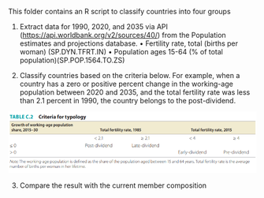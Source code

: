 This folder contains an R script to classify countries into four groups

1.	Extract data for 1990, 2020, and 2035 via API (https://api.worldbank.org/v2/sources/40/) from the Population estimates and projections database.
•	Fertility rate, total (births per woman) (SP.DYN.TFRT.IN)
•	Population ages 15-64 (% of total population)(SP.POP.1564.TO.ZS)

2.	Classify countries based on the criteria below. For example, when a country has a zero or positive percent change in the working-age population between 2020 and 2035, and the total fertility rate was less than 2.1 percent in 1990, the country belongs to the post-dividend.

![GMR_typology](https://github.com/worldbank/WDI-Production/blob/Develop/Projects/gmr_demography_typology/01_rawdata/GMR_typology.png?raw=true "GMR Typology")


3.	Compare the result with the current member composition
